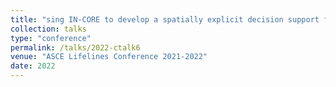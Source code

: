 ```yaml
---
title: "sing IN-CORE to develop a spatially explicit decision support framework to increase community- and parcel-level resilience "
collection: talks
type: "conference"
permalink: /talks/2022-ctalk6
venue: "ASCE Lifelines Conference 2021-2022"
date: 2022
---
```

